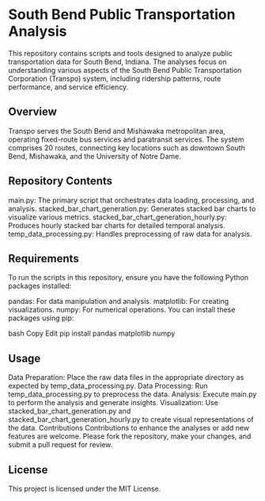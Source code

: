 # South Bend Public Transportation Analysis
This repository contains scripts and tools designed to analyze public transportation data for South Bend, Indiana. The analyses focus on understanding various aspects of the South Bend Public Transportation Corporation (Transpo) system, including ridership patterns, route performance, and service efficiency.

## Overview
Transpo serves the South Bend and Mishawaka metropolitan area, operating fixed-route bus services and paratransit services. The system comprises 20 routes, connecting key locations such as downtown South Bend, Mishawaka, and the University of Notre Dame. 

## Repository Contents
main.py: The primary script that orchestrates data loading, processing, and analysis.
stacked_bar_chart_generation.py: Generates stacked bar charts to visualize various metrics.
stacked_bar_chart_generation_hourly.py: Produces hourly stacked bar charts for detailed temporal analysis.
temp_data_processing.py: Handles preprocessing of raw data for analysis.

## Requirements
To run the scripts in this repository, ensure you have the following Python packages installed:

pandas: For data manipulation and analysis.
matplotlib: For creating visualizations.
numpy: For numerical operations.
You can install these packages using pip:

bash
Copy
Edit
pip install pandas matplotlib numpy

## Usage
Data Preparation: Place the raw data files in the appropriate directory as expected by temp_data_processing.py.
Data Processing: Run temp_data_processing.py to preprocess the data.
Analysis: Execute main.py to perform the analysis and generate insights.
Visualization: Use stacked_bar_chart_generation.py and stacked_bar_chart_generation_hourly.py to create visual representations of the data.
Contributions
Contributions to enhance the analyses or add new features are welcome. Please fork the repository, make your changes, and submit a pull request for review.

## License
This project is licensed under the MIT License.
